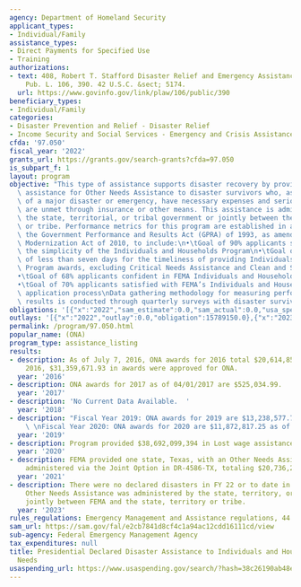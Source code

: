 ```yaml
---
agency: Department of Homeland Security
applicant_types:
- Individual/Family
assistance_types:
- Direct Payments for Specified Use
- Training
authorizations:
- text: 408, Robert T. Stafford Disaster Relief and Emergency Assistance Act, as amended.
    Pub. L. 106, 390. 42 U.S.C. &sect; 5174.
  url: https://www.govinfo.gov/link/plaw/106/public/390
beneficiary_types:
- Individual/Family
categories:
- Disaster Prevention and Relief - Disaster Relief
- Income Security and Social Services - Emergency and Crisis Assistance
cfda: '97.050'
fiscal_year: '2022'
grants_url: https://grants.gov/search-grants?cfda=97.050
is_subpart_f: 1
layout: program
objective: "This type of assistance supports disaster recovery by providing financial\
  \ assistance for Other Needs Assistance to disaster survivors who, as a direct result\
  \ of a major disaster or emergency, have necessary expenses and serious needs that\
  \ are unmet through insurance or other means. This assistance is administered by\
  \ the state, territorial, or tribal government or jointly between the state, territory,\
  \ or tribe. Performance metrics for this program are established in accordance with\
  \ the Government Performance and Results Act (GPRA) of 1993, as amended by the GPRA\
  \ Modernization Act of 2010, to include:\n•\tGoal of 90% applicants satisfied with\
  \ the simplicity of the Individuals and Households Program\n•\tGoal of an average\
  \ of less than seven days for the timeliness of providing Individuals and Households\
  \ Program awards, excluding Critical Needs Assistance and Clean and Sanitize Assistance\n\
  •\tGoal of 68% applicants confident in FEMA Individuals and Households Assistance\n\
  •\tGoal of 70% applicants satisfied with FEMA’s Individuals and Households Program\
  \ application process\nData gathering methodology for measuring performance and\
  \ results is conducted through quarterly surveys with disaster survivors."
obligations: '[{"x":"2022","sam_estimate":0.0,"sam_actual":0.0,"usa_spending_actual":-1089998132.72},{"x":"2023","sam_estimate":0.0,"sam_actual":0.0,"usa_spending_actual":-865753489.01},{"x":"2024","sam_estimate":0.0,"sam_actual":0.0,"usa_spending_actual":641879476.19}]'
outlays: '[{"x":"2022","outlay":0.0,"obligation":15789150.0},{"x":"2023","outlay":0.0,"obligation":0.0},{"x":"2024","outlay":513972610.12,"obligation":675412500.0}]'
permalink: /program/97.050.html
popular_name: (ONA)
program_type: assistance_listing
results:
- description: As of July 7, 2016, ONA awards for 2016 total $20,614,850.80. In FY
    2016, $31,359,671.93 in awards were approved for ONA.
  year: '2016'
- description: ONA awards for 2017 as of 04/01/2017 are $525,034.99.
  year: '2017'
- description: 'No Current Data Available.  '
  year: '2018'
- description: "Fiscal Year 2019: ONA awards for 2019 are $13,238,577.73 as of 06/25/2019\
    \ \nFiscal Year 2020: ONA awards for 2020 are $11,872,817.25 as of 05/13/2020"
  year: '2019'
- description: Program provided $38,692,099,394 in Lost wage assistance.
  year: '2020'
- description: FEMA provided one state, Texas, with an Other Needs Assistance grant
    administered via the Joint Option in DR-4586-TX, totaling $20,736,214.56  in assistance.
  year: '2021'
- description: There were no declared disasters in FY 22 or to date in FY 23 in which
    Other Needs Assistance was administered by the state, territory, or tribe or administered
    jointly between FEMA and the state, territory or tribe.
  year: '2023'
rules_regulations: Emergency Management and Assistance regulations, 44 CFR §§ 206.110-120.
sam_url: https://sam.gov/fal/e2cb7841d8cf4c1a94ac12cdd16111cd/view
sub-agency: Federal Emergency Management Agency
tax_expenditures: null
title: Presidential Declared Disaster Assistance to Individuals and Households - Other
  Needs
usaspending_url: https://www.usaspending.gov/search/?hash=38c26190ab48ee65b262f1f2b951fbb1
---
```

